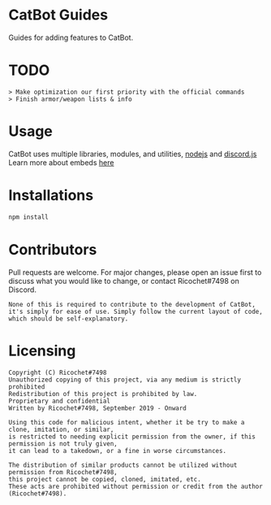 # CatBot Guides
Guides for adding features to CatBot.

# TODO
```
> Make optimization our first priority with the official commands
> Finish armor/weapon lists & info
```

# Usage
CatBot uses multiple libraries, modules, and utilities, [nodejs](https://nodejs.org/en/) and [discord.js](https://discord.js.org/#/)
Learn more about embeds [here](https://discordjs.guide/popular-topics/embeds.html#notes)

# Installations
```bash
npm install
```

# Contributors
Pull requests are welcome. For major changes, please open an issue first to discuss what you would like to change, or contact Ricochet#7498 on Discord.

```
None of this is required to contribute to the development of CatBot, 
it's simply for ease of use. Simply follow the current layout of code, 
which should be self-explanatory. 
```

# Licensing
```
Copyright (C) Ricochet#7498
Unauthorized copying of this project, via any medium is strictly prohibited
Redistribution of this project is prohibited by law.
Proprietary and confidential
Written by Ricochet#7498, September 2019 - Onward

Using this code for malicious intent, whether it be try to make a clone, imitation, or similar,
is restricted to needing explicit permission from the owner, if this permission is not truly given, 
it can lead to a takedown, or a fine in worse circumstances.

The distribution of similar products cannot be utilized without permission from Ricochet#7498, 
this project cannot be copied, cloned, imitated, etc. 
These acts are prohibited without permission or credit from the author (Ricochet#7498).
```
